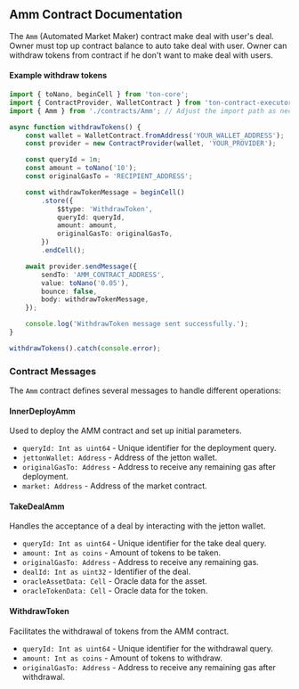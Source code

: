 ## Amm Contract Documentation

The `Amm` (Automated Market Maker) contract make deal with user's deal.
Owner must top up contract balance to auto take deal with user.
Owner can withdraw tokens from contract if he don't want to make deal with users.

#### Example withdraw tokens

```ts
import { toNano, beginCell } from 'ton-core';
import { ContractProvider, WalletContract } from 'ton-contract-executor';
import { Amm } from './contracts/Amm'; // Adjust the import path as necessary

async function withdrawTokens() {
    const wallet = WalletContract.fromAddress('YOUR_WALLET_ADDRESS');
    const provider = new ContractProvider(wallet, 'YOUR_PROVIDER');

    const queryId = 1n;
    const amount = toNano('10');
    const originalGasTo = 'RECIPIENT_ADDRESS';

    const withdrawTokenMessage = beginCell()
        .store({
            $$type: 'WithdrawToken',
            queryId: queryId,
            amount: amount,
            originalGasTo: originalGasTo,
        })
        .endCell();

    await provider.sendMessage({
        sendTo: 'AMM_CONTRACT_ADDRESS',
        value: toNano('0.05'),
        bounce: false,
        body: withdrawTokenMessage,
    });

    console.log('WithdrawToken message sent successfully.');
}

withdrawTokens().catch(console.error);
```

### Contract Messages

The `Amm` contract defines several messages to handle different operations:

#### InnerDeployAmm

Used to deploy the AMM contract and set up initial parameters.

- `queryId: Int as uint64` - Unique identifier for the deployment query.
- `jettonWallet: Address` - Address of the jetton wallet.
- `originalGasTo: Address` - Address to receive any remaining gas after deployment.
- `market: Address` - Address of the market contract.

#### TakeDealAmm

Handles the acceptance of a deal by interacting with the jetton wallet.

- `queryId: Int as uint64` - Unique identifier for the take deal query.
- `amount: Int as coins` - Amount of tokens to be taken.
- `originalGasTo: Address` - Address to receive any remaining gas.
- `dealId: Int as uint32` - Identifier of the deal.
- `oracleAssetData: Cell` - Oracle data for the asset.
- `oracleTokenData: Cell` - Oracle data for the token.

#### WithdrawToken

Facilitates the withdrawal of tokens from the AMM contract.

- `queryId: Int as uint64` - Unique identifier for the withdrawal query.
- `amount: Int as coins` - Amount of tokens to withdraw.
- `originalGasTo: Address` - Address to receive any remaining gas after withdrawal.
